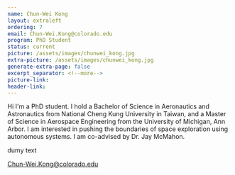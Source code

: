 ```yaml
---
name: Chun-Wei Kong
layout: extraleft 
ordering: 7
email: Chun-Wei.Kong@colorado.edu
program: PhD Student
status: current
picture: /assets/images/chunwei_kong.jpg 
extra-picture: /assets/images/chunwei_kong.jpg 
generate-extra-page: false  
excerpt_separator: <!--more-->
picture-link: 
header-link:  
---
```


Hi I'm a PhD student. I hold a Bachelor of Science in Aeronautics and Astronautics from National Cheng Kung University in Taiwan, and a Master of Science in Aerospace Engineering from the University of Michigan, Ann Arbor. I am interested in pushing the boundaries of space exploration using autonomous systems. I am co-advised by Dr. Jay McMahon.

<!--more-->

dumy text

Chun-Wei.Kong@colorado.edu
